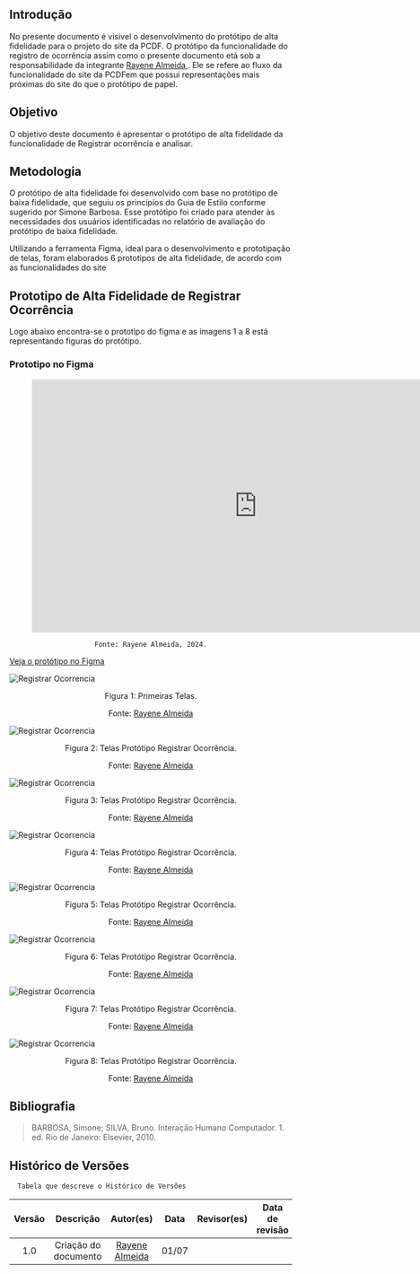 ## Introdução
No presente documento é visível o desenvolvimento do protótipo de alta fidelidade para o projeto do site da PCDF. O protótipo da funcionalidade do registro de ocorrência assim como o presente documento etá sob a responsabilidade da integrante [ Rayene Almeida ](https://github.com/rayenealmeida). Ele se refere ao fluxo da funcionalidade do site da PCDFem que possui representações mais próximas do site do que o protótipo de papel.

## Objetivo
O objetivo deste documento é apresentar o protótipo de alta fidelidade da funcionalidade de Registrar ocorrência e analisar.

## Metodologia
O protótipo de alta fidelidade foi desenvolvido com base no protótipo de baixa fidelidade, que seguiu os princípios do Guia de Estilo conforme sugerido por Simone Barbosa. Esse protótipo foi criado para atender às necessidades dos usuários identificadas no relatório de avaliação do protótipo de baixa fidelidade.

Utilizando a ferramenta Figma, ideal para o desenvolvimento e prototipação de telas, foram elaborados 6 prototipos de alta fidelidade, de acordo com as funcionalidades do site 


## Prototipo de Alta Fidelidade de Registrar Ocorrência
Logo abaixo encontra-se o prototipo do figma e as imagens 1 a 8 está representando figuras do protótipo.

### Prototipo no Figma

<figure markdown>
  <iframe style="border: 1px solid rgba(0, 0, 0, 0.1);" width="800" height="450" src="https://www.figma.com/embed?embed_host=share&url=https%3A%2F%2Fwww.figma.com%2Fproto%2FVqQmpV62girqgINmRSnLz9%2FProt%25C3%25B3tipo-de-Alta-Fidelidade%3Fnode-id%3D8-256%26starting-point-node-id%3D8%253A187%26scaling%3Dscale-down%26content-scaling%3Dfixed%26t%3DXGpFPfO9pwgQc7G7-1" allowfullscreen></iframe>
  <figcaption markdown style="text-align: center">

    Fonte: Rayene Almeida, 2024.
  </figcaption>
</figure>


[Veja o protótipo no Figma](https://www.figma.com/proto/VqQmpV62girqgINmRSnLz9/Prot%C3%B3tipo-de-Alta-Fidelidade?node-id=8-187&t=n7j89NBd65QYUVdG-1&scaling=min-zoom&content-scaling=fixed&page-id=0%3A1&starting-point-node-id=8%3A187)


![Registrar Ocorrencia](../../../assets/design/nivel3/ocorrencia1.png)
<div align="center">
    <p> Figura 1: Primeiras Telas.
        <center>  <p>Fonte: <a href="https://github.com/rayenealmeida">Rayene Almeida</a></p></center>
    </p> 
</div>


![Registrar Ocorrencia](../../../assets/design/nivel3/ocorrencia2.png)
<div align="center">
    <p> Figura 2: Telas Protótipo Registrar Ocorrência.
        <center>  <p>Fonte: <a href="https://github.com/rayenealmeida">Rayene Almeida</a></p></center>
    </p> 
</div>

![Registrar Ocorrencia](../../../assets/design/nivel3/ocorrencia3.png)
<div align="center">
    <p> Figura 3: Telas Protótipo Registrar Ocorrência.
        <center>  <p>Fonte: <a href="https://github.com/rayenealmeida">Rayene Almeida</a></p></center>
    </p> 
</div>

![Registrar Ocorrencia](../../../assets/design/nivel3/Ocorrencia4.png)
<div align="center">
    <p> Figura 4: Telas Protótipo Registrar Ocorrência.
        <center>  <p>Fonte: <a href="https://github.com/rayenealmeida">Rayene Almeida</a></p></center>
    </p> 
</div>

![Registrar Ocorrencia](../../../assets/design/nivel3/ocorrencia5.png)
<div align="center">
    <p> Figura 5: Telas Protótipo Registrar Ocorrência.
        <center>  <p>Fonte: <a href="https://github.com/rayenealmeida">Rayene Almeida</a></p></center>
    </p> 
</div>

![Registrar Ocorrencia](../../../assets/design/nivel3/ocorrencia6.png)
<div align="center">
    <p> Figura 6: Telas Protótipo Registrar Ocorrência.
        <center>  <p>Fonte: <a href="https://github.com/rayenealmeida">Rayene Almeida</a></p></center>
    </p> 
</div>

![Registrar Ocorrencia](../../../assets/design/nivel3/ocorrencia7.png)
<div align="center">
    <p> Figura 7: Telas Protótipo Registrar Ocorrência.
        <center>  <p>Fonte: <a href="https://github.com/rayenealmeida">Rayene Almeida</a></p></center>
    </p> 
</div>

![Registrar Ocorrencia](../../../assets/design/nivel3/ocorrencia8.png)
<div align="center">
    <p> Figura 8: Telas Protótipo Registrar Ocorrência.
        <center>  <p>Fonte: <a href="https://github.com/rayenealmeida">Rayene Almeida</a></p></center>
    </p> 
</div>



## Bibliografia
> BARBOSA, Simone; SILVA, Bruno. Interação Humano Computador. 1. ed. Rio de Janeiro: Elsevier, 2010.


## Histórico de Versões
      Tabela que descreve o Histórico de Versões

|     Versão       |     Descrição      |      Autor(es)      | Data           |  Revisor(es)          |Data de revisão|
| :----------------------------------------------------------: | :-------------------------------: | :-------------------------------------------------: | :-------------------------------: |  :-------------------------------: | :-------------------------------: |
| 1.0 | Criação do documento |[ Rayene Almeida ](https://github.com/rayenealmeida) | 01/07|| | 